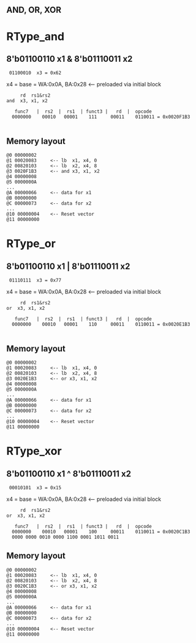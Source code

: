 ## AND, OR, XOR


# RType_and

  8'b01100110  x1
& 8'b01110011  x2
-------------
     01100010  x3 = 0x62

x4 = base = WA:0x0A, BA:0x28  <-- preloaded via initial block

```
     rd  rs1&rs2
and  x3, x1, x2

   func7   |  rs2  |  rs1  | funct3 |   rd  |  opcode
  0000000    00010   00001    111     00011    0110011 = 0x0020F1B3
  
```

## Memory layout
```
@0 00000002
@1 00020083     <-- lb  x1, x4, 0
@2 00820103     <-- lb  x2, x4, 8
@3 0020F1B3     <-- and x3, x1, x2
@4 00000008     
@5 0000000A     
...
@A 00000066     <-- data for x1
@B 00000000
@C 00000073     <-- data for x2
...
@10 00000004    <-- Reset vector
@11 00000000
```

# RType_or

  8'b01100110  x1
| 8'b01110011  x2
-------------
     01110111  x3 = 0x77

x4 = base = WA:0x0A, BA:0x28  <-- preloaded via initial block

```
     rd  rs1&rs2
or  x3, x1, x2

   func7   |  rs2  |  rs1  | funct3 |   rd  |  opcode
  0000000    00010   00001    110     00011    0110011 = 0x0020E1B3
  
```

## Memory layout
```
@0 00000002
@1 00020083     <-- lb  x1, x4, 0
@2 00820103     <-- lb  x2, x4, 8
@3 0020E1B3     <-- or x3, x1, x2
@4 00000008     
@5 0000000A     
...
@A 00000066     <-- data for x1
@B 00000000
@C 00000073     <-- data for x2
...
@10 00000004    <-- Reset vector
@11 00000000
```

# RType_xor

  8'b01100110  x1
^ 8'b01110011  x2
-------------
     00010101  x3 = 0x15

x4 = base = WA:0x0A, BA:0x28  <-- preloaded via initial block

```
     rd  rs1&rs2
or  x3, x1, x2

   func7   |  rs2  |  rs1  | funct3 |   rd  |  opcode
  0000000    00010   00001    100     00011    0110011 = 0x0020C1B3
  0000 0000 0010 0000 1100 0001 1011 0011
```

## Memory layout
```
@0 00000002
@1 00020083     <-- lb  x1, x4, 0
@2 00820103     <-- lb  x2, x4, 8
@3 0020C1B3     <-- or x3, x1, x2
@4 00000008     
@5 0000000A     
...
@A 00000066     <-- data for x1
@B 00000000
@C 00000073     <-- data for x2
...
@10 00000004    <-- Reset vector
@11 00000000
```

